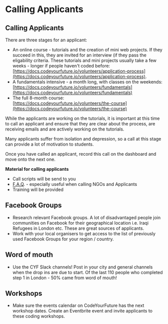 # Calling Applicants



## Calling Applicants

There are three stages for an applicant:

* An online course - tutorials and the creation of mini web projects. If they succeed in this, they are invited for an interview \(if they pass the eligability criteria. These tutorials and mini projects usually take a few weeks - longer if people haven't coded before: [https://docs.codeyourfuture.io/volunteers/application-process](https://docs.codeyourfuture.io/volunteers/application-process). 
* A fundamentals intensive - a month long, with classes on the weekends: [https://docs.codeyourfuture.io/volunteers/fundamentals](https://docs.codeyourfuture.io/volunteers/fundamentals)
* The full 8-month course: [https://docs.codeyourfuture.io/volunteers/the-course](https://docs.codeyourfuture.io/volunteers/the-course)

While the applicants are working on the tutorials, it is important at this time to call an applicant and ensure that they are clear about the process, are receiving emails and are actively working on the tutorials.

Many applicants suffer from isolation and depression, so a call at this stage can provide a lot of motivation to students.

Once you have called an applicant, record this call on the dashboard and move onto the next one.

**Material for calling applicants**

* Call scripts will be send to you
* [F.A.Q](https://codeyourfuture.io/faq/). - especially useful when calling NGOs and Applicants
* Training will be provided

## Facebook Groups

* Research relevant Facebook groups. A lot of disadvantaged people join communities on Facebook for their geographical location i.e. Iraqi Refugees in London etc. These are great sources of applicants.
* Work with your local organisers to get access to the list of previously used Facebook Groups for your region / country.

## Word of mouth

* Use the CYF Slack channels! Post in your city and general channels when the drop ins are due to start. Of the last 110 people who completed step 1 in London - 50% came from word of mouth! 

## Workshops

* Make sure the events calendar on CodeYourFuture has the next workshop dates. Create an Eventbrite event and invite applicants to these coding workshops.  

